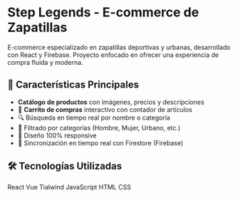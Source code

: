 # Step Legends - E-commerce de Zapatillas



E-commerce especializado en zapatillas deportivas y urbanas, desarrollado con React y Firebase. Proyecto enfocado en ofrecer una experiencia de compra fluida y moderna.

## 🚀 Características Principales

- **Catálogo de productos** con imágenes, precios y descripciones
- 🛒 **Carrito de compras** interactivo con contador de artículos
- 🔍 Búsqueda en tiempo real por nombre o categoría
- 📂 Filtrado por categorías (Hombre, Mujer, Urbano, etc.)
- 📱 Diseño 100% responsive
- 🔄 Sincronización en tiempo real con Firestore (Firebase)

## 🛠️ Tecnologías Utilizadas
React
Vue
Tialwind
JavaScript
HTML
CSS
